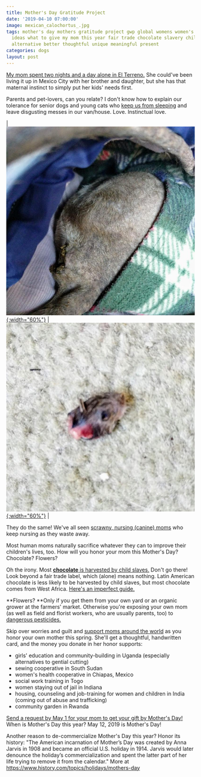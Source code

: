 ```yaml
---
title: Mother's Day Gratitude Project
date: '2019-04-10 07:00:00'
image: mexican_calochortus_.jpg
tags: mother's day mothers gratitude project gwp global womens women's project gift
  ideas what to give my mom this year fair trade chocolate slavery child flowers pesticides
  alternative better thoughtful unique meaningful present
categories: dogs
layout: post
---
```


[My mom spent two nights and a day alone in El Terreno.](https://reverdecer.annalisagross.com/2019/03/28/vanlife-and-re-wombing/) She could've been living it up in Mexico City with her brother and daughter, but she has that maternal instinct to simply put her kids' needs first.

Parents and pet-lovers, can you relate? I don't know how to explain our tolerance for senior dogs and young cats who [keep us from sleeping](https://reverdecer.annalisagross.com/2018/10/26/premature-aging/) and leave disgusting messes in our van/house. Love. Instinctual love.

| [![](/images/max_butt_.jpg){:width="60%"}](/images/max_butt.jpg) | [![](/images/mouse_head_.jpg){:width="60%"}](/images/mouse_head.jpg) |

They do the same! We've all seen [scrawny, nursing (canine) moms](https://reverdecer.annalisagross.com/2019/02/04/butterfly-food/) who keep nursing as they waste away.

Most human moms naturally sacrifice whatever they can to improve their children's lives, too. How will you honor your mom this Mother's Day? Chocolate? Flowers?

Oh the irony. Most [**chocolate** is harvested by child slaves.](https://foodispower.org/human-labor-slavery/slavery-chocolate/)  Don't go there! Look beyond a fair trade label, which (alone) means nothing. Latin American chocolate is less likely to be harvested by child slaves, but most chocolate comes from West Africa. [Here's an imperfect guide.](https://foodispower.org/chocolate-list/)

**Flowers? **Only if you get them from your own yard or an organic grower at the farmers' market. Otherwise you're exposing your own mom (as well as field and florist workers, who are usually parents, too) to [dangerous pesticides.](https://www.smithsonianmag.com/travel/the-secrets-behind-your-flowers-53128/)

Skip over worries and guilt and [support moms around the world](https://globalwomensproject.wordpress.com/mothers-day-project-2/) as you honor your own mother this spring. She'll get a thoughtful, handwritten card, and the money you donate in her honor supports:

* girls' education and community-building in Uganda (especially alternatives to gential cutting)
* sewing cooperative in South Sudan
* women's health cooperative in Chiapas, Mexico
*  social work training in Togo
*  women staying out of jail in Indiana
*  housing, counseling and job-training for women and children in India (coming out of abuse and trafficking)
*  community garden in Rwanda

[Send a request by May 1 for your mom to get your gift by Mother's Day!](https://globalwomensproject.wordpress.com/mothers-day-project-2/) When is Mother's Day this year? May 12, 2019 is Mother's Day!

Another reason to de-commercialize Mother's Day this year? Honor its history:
"The American incarnation of Mother’s Day was created by Anna Jarvis in 1908 and became an official U.S. holiday in 1914. Jarvis would later denounce the holiday’s commercialization and spent the latter part of her life trying to remove it from the calendar." More at https://www.history.com/topics/holidays/mothers-day